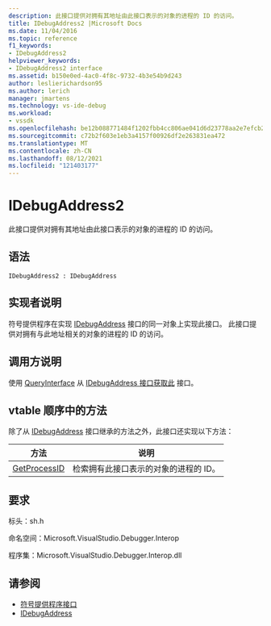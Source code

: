 ```yaml
---
description: 此接口提供对拥有其地址由此接口表示的对象的进程的 ID 的访问。
title: IDebugAddress2 |Microsoft Docs
ms.date: 11/04/2016
ms.topic: reference
f1_keywords:
- IDebugAddress2
helpviewer_keywords:
- IDebugAddress2 interface
ms.assetid: b150e0ed-4ac0-4f8c-9732-4b3e54b9d243
author: leslierichardson95
ms.author: lerich
manager: jmartens
ms.technology: vs-ide-debug
ms.workload:
- vssdk
ms.openlocfilehash: be12b088771484f1202fbb4cc806ae041d6d23778aa2e7efcb2ceee2cf1d1dd0
ms.sourcegitcommit: c72b2f603e1eb3a4157f00926df2e263831ea472
ms.translationtype: MT
ms.contentlocale: zh-CN
ms.lasthandoff: 08/12/2021
ms.locfileid: "121403177"
---
```

# <a name="idebugaddress2"></a>IDebugAddress2
此接口提供对拥有其地址由此接口表示的对象的进程的 ID 的访问。

## <a name="syntax"></a>语法

```
IDebugAddress2 : IDebugAddress
```

## <a name="notes-for-implementers"></a>实现者说明
 符号提供程序在实现 [IDebugAddress](../../../extensibility/debugger/reference/idebugaddress.md) 接口的同一对象上实现此接口。 此接口提供对拥有与此地址相关的对象的进程的 ID 的访问。

## <a name="notes-for-callers"></a>调用方说明
 使用 [QueryInterface](/cpp/atl/queryinterface) 从 [IDebugAddress 接口获取此](../../../extensibility/debugger/reference/idebugaddress.md) 接口。

## <a name="methods-in-vtable-order"></a>vtable 顺序中的方法
 除了从 [IDebugAddress](../../../extensibility/debugger/reference/idebugaddress.md) 接口继承的方法之外，此接口还实现以下方法：

|方法|说明|
|------------|-----------------|
|[GetProcessID](../../../extensibility/debugger/reference/idebugaddress2-getprocessid.md)|检索拥有此接口表示的对象的进程的 ID。|

## <a name="requirements"></a>要求
 标头：sh.h

 命名空间：Microsoft.VisualStudio.Debugger.Interop

 程序集：Microsoft.VisualStudio.Debugger.Interop.dll

## <a name="see-also"></a>请参阅
- [符号提供程序接口](../../../extensibility/debugger/reference/symbol-provider-interfaces.md)
- [IDebugAddress](../../../extensibility/debugger/reference/idebugaddress.md)
